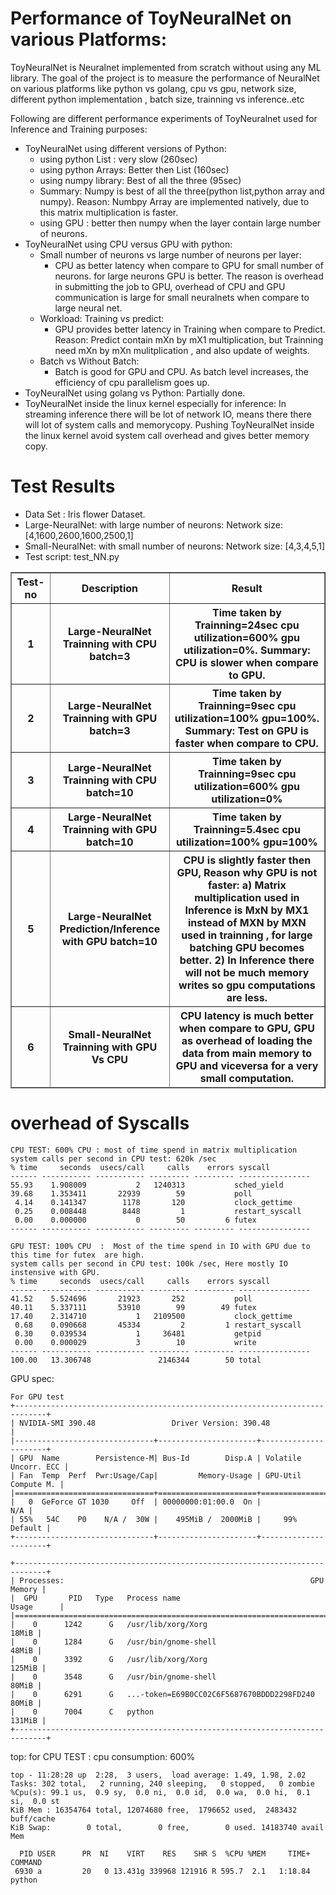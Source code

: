  
# Performance of ToyNeuralNet on various Platforms:
ToyNeuralNet is Neuralnet implemented from scratch without using any ML library. The goal of the project is to measure the performance of NeuralNet on various platforms like python vs golang, cpu vs gpu, network size, different python implementation , batch size, trainning vs inference..etc

Following are different performance experiments of ToyNeuralnet used for Inference and Training purposes:

- ToyNeuralNet using different versions of Python:
    - using python List : very slow (260sec)
    - using python Arrays: Better then List (160sec)
    - using numpy library: Best of all the three (95sec) 
    - Summary: Numpy is best of all the three(python list,python array and numpy). Reason: Numbpy Array are implemented natively, due to this matrix multiplication is faster.
    - using GPU : better then numpy when the layer contain large number of neurons.
- ToyNeuralNet using CPU versus GPU with python:
    - Small number of neurons vs large number of neurons per layer:
      -  CPU as better latency when compare to GPU for small number of neurons. for large neurons GPU is better. The reason is overhead in submitting the job to GPU, overhead of CPU and GPU communication is large for small neuralnets when compare to large neural net.
    - Workload: Training vs predict:  
      -  GPU provides better latency in Training  when compare to Predict. Reason: Predict contain mXn by mX1 multiplication, but Trainning need mXn by mXn mulitplication , and also update of weights.
    -  Batch vs Without Batch: 
    	 - Batch is good for GPU and CPU. As batch level increases, the efficiency of cpu parallelism goes up.  
- ToyNeuralNet using golang vs Python: Partially done.
- ToyNeuralNet inside the linux kernel especially for inference: In streaming inference  there will be lot of network IO, means there there will lot of system calls and memorycopy. Pushing ToyNeuralNet inside the linux kernel avoid system call overhead and gives better memory copy.  
    

# Test Results 

- Data Set : Iris flower Dataset.
- Large-NeuralNet:  with large number of neurons: Network size: [4,1600,2600,1600,2500,1]
- Small-NeuralNet:  with small number of neurons: Network size: [4,3,4,5,1]
- Test script: test_NN.py

 
<table border=1>
<thead>
<tr>
<th>Test-no</th>
<th>Description</th>
<th>Result</th>
</tr>
<tr>
<th>1</th>
<th> Large-NeuralNet Trainning with CPU batch=3
   </th>
<th>Time taken by Trainning=24sec  cpu utilization=600% gpu utilization=0%.  Summary: CPU is slower when compare to GPU.</th>
</tr>
<tr>
<th>2</th>
<th> Large-NeuralNet Trainning with GPU batch=3
</th>
<th>Time taken by Trainning=9sec 
 cpu utilization=100% gpu=100%. Summary: Test on GPU is faster when compare to CPU. 
</th>
</tr>

<tr>
<th>3</th>
<th>Large-NeuralNet Trainning with CPU batch=10
   </th>
<th>Time taken by Trainning=9sec  cpu utilization=600% gpu utilization=0%</th>
</tr>
<tr>
<th>4</th>
<th>Large-NeuralNet Trainning with GPU batch=10
</th>
<th>Time taken by Trainning=5.4sec 
 cpu utilization=100% gpu=100%
</th>
</tr>
<tr>
<th>5</th>
<th>Large-NeuralNet Prediction/Inference with GPU batch=10
</th>
<th>  CPU is slightly faster then GPU, Reason why GPU is not faster: a) Matrix multiplication used in Inference is MxN by MX1  instead of MXN by MXN used in trainning ,  for large batching GPU becomes better. 2) In Inference there will not be much memory writes so gpu computations are less.
</th>
</tr>
<tr>
<th>6</th>
<th>Small-NeuralNet Trainning with GPU Vs CPU
</th>
<th>CPU latency is much better when compare to GPU, GPU as overhead of loading the data from main memory to GPU and viceversa for a very small computation. 
</th>
</tr>
</tbody></table>

# overhead of Syscalls 

 ```
 CPU TEST: 600% CPU : most of time spend in matrix multiplication
 system calls per second in CPU test: 620k /sec
 % time     seconds  usecs/call     calls    errors syscall
------ ----------- ----------- --------- --------- ----------------
 55.93    1.908009           2   1240313           sched_yield
 39.68    1.353411       22939        59           poll
  4.14    0.141347        1178       120           clock_gettime
  0.25    0.008448        8448         1           restart_syscall
  0.00    0.000000           0        50         6 futex
------ ----------- ----------- --------- --------- ----------------

GPU TEST: 100% CPU  :  Most of the time spend in IO with GPU due to this time for futex  are high.
 system calls per second in CPU test: 100k /sec, Here mostly IO instensive with GPU.
% time     seconds  usecs/call     calls    errors syscall
------ ----------- ----------- --------- --------- ----------------
 41.52    5.524696       21923       252           poll
 40.11    5.337111       53910        99        49 futex
 17.40    2.314710           1   2109500           clock_gettime
  0.68    0.090668       45334         2         1 restart_syscall
  0.30    0.039534           1     36481           getpid
  0.00    0.000029           3        10           write
------ ----------- ----------- --------- --------- ----------------
100.00   13.306748               2146344        50 total
```

GPU spec:

```
For GPU test
+-----------------------------------------------------------------------------+
| NVIDIA-SMI 390.48                 Driver Version: 390.48                    |
|-------------------------------+----------------------+----------------------+
| GPU  Name        Persistence-M| Bus-Id        Disp.A | Volatile Uncorr. ECC |
| Fan  Temp  Perf  Pwr:Usage/Cap|         Memory-Usage | GPU-Util  Compute M. |
|===============================+======================+======================|
|   0  GeForce GT 1030     Off  | 00000000:01:00.0  On |                  N/A |
| 55%   54C    P0    N/A /  30W |    495MiB /  2000MiB |     99%      Default |
+-------------------------------+----------------------+----------------------+
                                                                               
+-----------------------------------------------------------------------------+
| Processes:                                                       GPU Memory |
|  GPU       PID   Type   Process name                             Usage      |
|=============================================================================|
|    0      1242      G   /usr/lib/xorg/Xorg                            18MiB |
|    0      1284      G   /usr/bin/gnome-shell                          48MiB |
|    0      3392      G   /usr/lib/xorg/Xorg                           125MiB |
|    0      3548      G   /usr/bin/gnome-shell                          80MiB |
|    0      6291      G   ...-token=E69B0CC02C6F5687670BDDD2298FD240    80MiB |
|    0      7004      C   python                                       131MiB |
+-----------------------------------------------------------------------------+
```
top:  for CPU TEST : cpu consumption: 600%

```
top - 11:28:28 up  2:28,  3 users,  load average: 1.49, 1.98, 2.02
Tasks: 302 total,   2 running, 240 sleeping,   0 stopped,   0 zombie
%Cpu(s): 99.1 us,  0.9 sy,  0.0 ni,  0.0 id,  0.0 wa,  0.0 hi,  0.1 si,  0.0 st
KiB Mem : 16354764 total, 12074680 free,  1796652 used,  2483432 buff/cache
KiB Swap:        0 total,        0 free,        0 used. 14183740 avail Mem 

  PID USER      PR  NI    VIRT    RES    SHR S  %CPU %MEM     TIME+ COMMAND                                                                                                                                             
 6930 a         20   0 13.431g 339968 121916 R 595.7  2.1   1:18.84 python
 ```